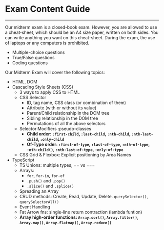# Exam Content Guide

---

Our midterm exam is a closed-book exam. However, you are allowed to use a cheat-sheet, which should be an A4 size paper, written on both sides. You can write anything you want on this cheat-sheet. During the exam, the use of laptops or any computers is prohibited.

- Multiple-choice questions
- True/False questions
- Coding questions

Our Midterm Exam will cover the following topics:

- HTML, DOM
- Cascading Style Sheets (CSS)
  - 3 ways to apply CSS to HTML
  - CSS Selector
    - ID, tag name, CSS class (or combination of them)
    - Attribute (with or without its value)
    - Parent/Child relationship in the DOM tree
    - Sibling relationship in the DOM tree
    - Permutations of all the above selectors
  - Selector Modifiers :pseudo-classes
    - **Child order: `:first-child`, `:last-child`, `:nth-child`, `:nth-last-child`, `:only-child`**
    - **Of-Type order: `:first-of-type`, `:last-of-type`, `:nth-of-type`, `:nth-child()`, `:nth-last-of-type`, `:only-of-type`**
  - CSS Grid & Flexbox: Explicit positioning by Area Names
- TypeScript
  - TS Unions: multiple types, == vs ===
  - Arrays:
    - `for`, `for-in`, `for-of`
    - `.push()` and `.pop()`
    - `.slice()` and `.splice()`
  - Spreading an Array
  - CRUD methods: Create, Read, Update, Delete. `querySelector()`, `querySelectorAll()`
  - Event Handling
  - Fat Arrow fns: single-line return contraction (lambda funtion)
  - **Array high-order functions: `Array.sort()`, `Array.filter()`, `Array.map()`, `Array.flatmap()`, `Array.reduce()`**
